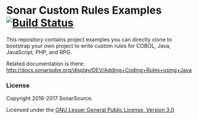 Sonar Custom Rules Examples [![Build Status](https://travis-ci.org/SonarqubeGeekshubs/sonar-custom-rules-examples.svg?branch=add-new-rules)](https://travis-ci.org/SonarqubeGeekshubs/sonar-custom-rules-examples)
==========

This repository contains project examples you can directly clone to bootstrap your own project to write custom rules for COBOL, Java, JavaScript, PHP, and RPG.

Related documentation is there: http://docs.sonarqube.org/display/DEV/Adding+Coding+Rules+using+Java

### License

Copyright 2016-2017 SonarSource.

Licensed under the [GNU Lesser General Public License, Version 3.0](http://www.gnu.org/licenses/lgpl.txt)
